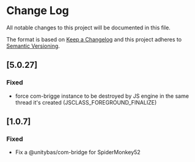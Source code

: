 # Change Log
All notable changes to this project will be documented in this file.

The format is based on [Keep a Changelog](http://keepachangelog.com/)
and this project adheres to [Semantic Versioning](http://semver.org/).

## [5.0.27]
### Fixed
 - force com-brigge instance to be destroyed by JS engine in the same thread it's created (JSCLASS_FOREGROUND_FINALIZE)

##  [1.0.7]
### Fixed
 - Fix a @unitybas/com-bridge for SpiderMonkey52

